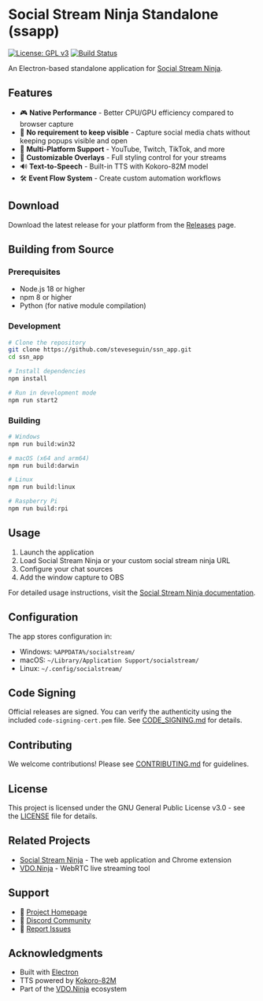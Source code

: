 # Social Stream Ninja Standalone (ssapp)

[![License: GPL v3](https://img.shields.io/badge/License-GPLv3-blue.svg)](https://www.gnu.org/licenses/gpl-3.0)
[![Build Status](https://github.com/steveseguin/ssn_app/workflows/Build%20SS%20App%20for%20Linux/badge.svg)](https://github.com/steveseguin/ssn_app/actions)

An Electron-based standalone application for [Social Stream Ninja](https://github.com/steveseguin/social_stream).

## Features

- 🎮 **Native Performance** - Better CPU/GPU efficiency compared to browser capture
- 🔌 **No requirement to keep visible** - Capture social media chats without keeping popups visible and open
- 💬 **Multi-Platform Support** - YouTube, Twitch, TikTok, and more
- 🎨 **Customizable Overlays** - Full styling control for your streams
- 🔊 **Text-to-Speech** - Built-in TTS with Kokoro-82M model
- 🛠️ **Event Flow System** - Create custom automation workflows

## Download

Download the latest release for your platform from the [Releases](https://github.com/steveseguin/ssn_app/releases) page.

## Building from Source

### Prerequisites

- Node.js 18 or higher
- npm 8 or higher
- Python (for native module compilation)

### Development

```bash
# Clone the repository
git clone https://github.com/steveseguin/ssn_app.git
cd ssn_app

# Install dependencies
npm install

# Run in development mode
npm run start2
```

### Building

```bash
# Windows
npm run build:win32

# macOS (x64 and arm64)
npm run build:darwin

# Linux
npm run build:linux

# Raspberry Pi
npm run build:rpi
```

## Usage

1. Launch the application
2. Load Social Stream Ninja or your custom social stream ninja URL
3. Configure your chat sources
4. Add the window capture to OBS

For detailed usage instructions, visit the [Social Stream Ninja documentation](https://socialstream.ninja/manual).

## Configuration

The app stores configuration in:
- Windows: `%APPDATA%/socialstream/`
- macOS: `~/Library/Application Support/socialstream/`
- Linux: `~/.config/socialstream/`

## Code Signing

Official releases are signed. You can verify the authenticity using the included `code-signing-cert.pem` file. See [CODE_SIGNING.md](CODE_SIGNING.md) for details.

## Contributing

We welcome contributions! Please see [CONTRIBUTING.md](CONTRIBUTING.md) for guidelines.

## License

This project is licensed under the GNU General Public License v3.0 - see the [LICENSE](LICENSE) file for details.

## Related Projects

- [Social Stream Ninja](https://github.com/steveseguin/social_stream) - The web application and Chrome extension
- [VDO.Ninja](https://github.com/steveseguin/vdo.ninja) - WebRTC live streaming tool

## Support

- 📖 [Project Homepage](https://socialstream.ninja)
- 💬 [Discord Community](https://discord.socialstream.ninja)
- 🐛 [Report Issues](https://github.com/steveseguin/ssn_app/issues)

## Acknowledgments

- Built with [Electron](https://www.electronjs.org/)
- TTS powered by [Kokoro-82M](https://huggingface.co/hexgrad/Kokoro-82M)
- Part of the [VDO.Ninja](https://vdo.ninja) ecosystem